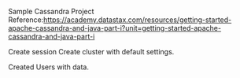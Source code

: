 Sample Cassandra Project
Reference:https://academy.datastax.com/resources/getting-started-apache-cassandra-and-java-part-i?unit=getting-started-apache-cassandra-and-java-part-i

Create session
Create cluster with default settings.

Created Users with data.
